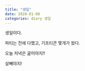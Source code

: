 ```yaml
---
title: "생일"
date: 2020-01-08
categories: diary 생일
---
```

생일이다.

파티는 전에 다했고, 기프티콘 몇개가 왔다.

오늘 저녁은 굶어야지!!

살빼야지!
